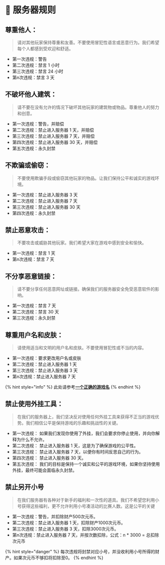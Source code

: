# 📃 服务器规则

## 尊重他人：&#x20;

> 请对其他玩家保持尊重和友善。不要使用冒犯性语言或恶意行为。我们希望每个人都感到受欢迎和舒适。

* 第一次违规：警告
* 第二次违规：禁言 1 小时
* 第三次违规：禁言 24 小时
* 第n次违规：禁言 3 天

## 不破坏他人建筑：

> 请不要在没有允许的情况下破坏其他玩家的建筑物或物品。尊重他人的努力和创意。

* &#x20;第一次违规：警告，并赔偿
* &#x20;第二次违规：禁止进入服务器 1 天，并赔偿
* &#x20;第三次违规：禁止进入服务器 7 天，并赔偿
* &#x20;第四次违规：禁止进入服务器 30 天，并赔偿
* &#x20;第五次违规：永久封禁

## 不欺骗或偷窃：

> 不要使用欺骗手段或偷窃其他玩家的物品。让我们保持公平和诚实的游戏环境。

* &#x20;第一次违规：禁止进入服务器 3 天
* &#x20;第二次违规：禁止进入服务器 7 天
* &#x20;第三次违规：禁止进入服务器 30 天
* &#x20;第四次违规：永久封禁

## 禁止恶意攻击：

> 不要攻击或威胁其他玩家。我们希望大家在游戏中感到安全和愉快。

* &#x20;第一次违规：禁言 1 天
* &#x20;第n次违规：禁言 7 天

## 不分享恶意链接：

> 请不要分享任何恶意网址或链接。确保我们的服务器安全免受恶意软件的影响。

* &#x20;第一次违规：禁言 7 天
* &#x20;第二次违规：禁言 30 天
* &#x20;第三次违规：永久封禁

## 尊重用户名和皮肤：

> 请使用适当和文明的用户名和皮肤。不要使用冒犯性或不当的内容。

* &#x20;第一次违规：要求更改用户名或皮肤
* &#x20;第二次违规：禁止进入服务器 1 天
* &#x20;第三次违规：禁止进入服务器 3 天
* &#x20;第n次违规：禁止进入服务器 7 天

{% hint style="info" %}
此处请参考[**一个正确的游戏名**](../gai-shu/yi-ge-zheng-que-de-you-xi-ming.md#4.-bi-mian-min-gan-nei-rong)
{% endhint %}

## 禁止使用外挂工具：

> 在我们的服务器上，我们坚决反对使用任何外挂工具来获得不正当的游戏优势。我们相信公平是保持游戏的乐趣和挑战性的关键。

* &#x20;第一次违规： 如果我们发现你使用了外挂，我们会要求你停止使用，并向你解释为什么不允许。
* &#x20;第二次违规： 禁止进入服务器 1 天，这是为了确保游戏的公平性。
* &#x20;第三次违规： 禁止进入服务器 7 天，以便你有时间反思自己的行为。
* &#x20;第四次违规： 禁止进入服务器 30 天。
* &#x20;第五次违规： 我们的目标是保持一个诚实和公平的游戏环境，如果你坚持使用外挂，最终可能会面临永久封禁。



## 禁止另开小号

> 在我们服务器有各种对于新手的福利和一次性的道具。我们不希望您利用小号获得这些福利，更不允许利用小号凑活动的比赛人数。这是公平的关键

* &#x20;第一次违规：警告，并扣除财产500次元币。
* &#x20;第二次违规：禁止进入服务器 1 天，扣除财产1000次元币。
* &#x20;第三次违规：禁止进入服务器 3 天，扣除3000次元币。
* &#x20;第n次违规：禁止进入服务器 7 天，并按次数扣除，公式：n \* 3000 = 总扣除次元币

{% hint style="danger" %}
每次违规将封禁对应小号，并没收利用小号所得的财产。如果次元币不够扣将扣除至0。
{% endhint %}
